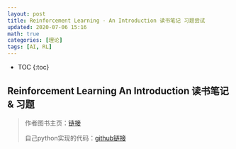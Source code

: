 ```yaml
---
layout: post
title: Reinforcement Learning - An Introduction 读书笔记 习题尝试
updated: 2020-07-06 15:16
math: true
categories: [理论]
tags: [AI, RL]
---
```


* TOC
{:toc}

## Reinforcement Learning An Introduction 读书笔记 & 习题

> 作者图书主页：[链接](http://www.incompleteideas.net/book/the-book-2nd.html)
>
> 自己python实现的代码：[github链接](https://github.com/ianchen28/RL2)
